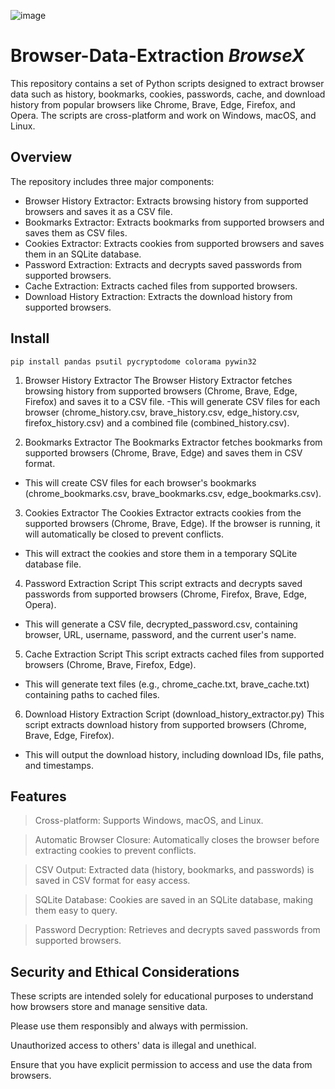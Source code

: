 ![image](https://github.com/user-attachments/assets/ae658e65-e94b-4863-beaf-bbd1ef4bb527)


# Browser-Data-Extraction *BrowseX*
This repository contains a set of Python scripts designed to extract browser data such as history, bookmarks, cookies, passwords, cache, and download history from popular browsers like Chrome, Brave, Edge, Firefox, and Opera. The scripts are cross-platform and work on Windows, macOS, and Linux.


## Overview
The repository includes three major components:

- Browser History Extractor: Extracts browsing history from supported browsers and saves it as a CSV file.
- Bookmarks Extractor: Extracts bookmarks from supported browsers and saves them as CSV files.
- Cookies Extractor: Extracts cookies from supported browsers and saves them in an SQLite database.
- Password Extraction: Extracts and decrypts saved passwords from supported browsers.
- Cache Extraction: Extracts cached files from supported browsers.
- Download History Extraction: Extracts the download history from supported browsers.

## Install
```
pip install pandas psutil pycryptodome colorama pywin32
```


1. Browser History Extractor
The Browser History Extractor fetches browsing history from supported browsers (Chrome, Brave, Edge, Firefox) and saves it to a CSV file.
-This will generate CSV files for each browser (chrome_history.csv, brave_history.csv, edge_history.csv, firefox_history.csv) and a combined file (combined_history.csv).

2. Bookmarks Extractor
The Bookmarks Extractor fetches bookmarks from supported browsers (Chrome, Brave, Edge) and saves them in CSV format.
- This will create CSV files for each browser's bookmarks (chrome_bookmarks.csv, brave_bookmarks.csv, edge_bookmarks.csv).

3. Cookies Extractor
The Cookies Extractor extracts cookies from the supported browsers (Chrome, Brave, Edge). If the browser is running, it will automatically be closed to prevent conflicts.
- This will extract the cookies and store them in a temporary SQLite database file.

4. Password Extraction Script
This script extracts and decrypts saved passwords from supported browsers (Chrome, Firefox, Brave, Edge, Opera).
- This will generate a CSV file, decrypted_password.csv, containing browser, URL, username, password, and the current user's name.

5. Cache Extraction Script
This script extracts cached files from supported browsers (Chrome, Brave, Firefox, Edge).
- This will generate text files (e.g., chrome_cache.txt, brave_cache.txt) containing paths to cached files.

6. Download History Extraction Script (download_history_extractor.py)
This script extracts download history from supported browsers (Chrome, Brave, Edge, Firefox).
- This will output the download history, including download IDs, file paths, and timestamps.

## Features
> Cross-platform: Supports Windows, macOS, and Linux.

> Automatic Browser Closure: Automatically closes the browser before extracting cookies to prevent conflicts.

> CSV Output: Extracted data (history, bookmarks, and passwords) is saved in CSV format for easy access.

> SQLite Database: Cookies are saved in an SQLite database, making them easy to query.

> Password Decryption: Retrieves and decrypts saved passwords from supported browsers.

## Security and Ethical Considerations
These scripts are intended solely for educational purposes to understand how browsers store and manage sensitive data.

Please use them responsibly and always with permission. 

Unauthorized access to others' data is illegal and unethical.

Ensure that you have explicit permission to access and use the data from browsers.



